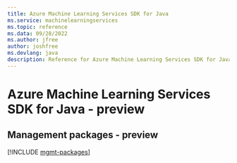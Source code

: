 ```yaml
---
title: Azure Machine Learning Services SDK for Java
ms.service: machinelearningservices
ms.topic: reference
ms.data: 09/28/2022
ms.author: jfree
author: joshfree
ms.devlang: java
description: Reference for Azure Machine Learning Services SDK for Java
---
```

# Azure Machine Learning Services SDK for Java - preview

## Management packages - preview
[!INCLUDE [mgmt-packages](machine-learning-services-mgmt-index.md)]